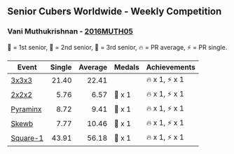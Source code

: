 ## Senior Cubers Worldwide - Weekly Competition
### Vani Muthukrishnan - [2016MUTH05](https://www.worldcubeassociation.org/persons/2016MUTH05)

🥇 = 1st senior, 🥈 = 2nd senior, 🥉 = 3rd senior, 🔥 = PR average, ⚡ = PR single.

| Event | Single | Average | Medals | Achievements|
| -- | --: | --: | :-- | :-- |
| [3x3x3](vani_muthukrishnan/333.md) | 21.40 | 22.41 |  | 🔥 x 1, ⚡ x 1 |
| [2x2x2](vani_muthukrishnan/222.md) | 5.76 | 6.57 | 🥉 x 1 | 🔥 x 1, ⚡ x 1 |
| [Pyraminx](vani_muthukrishnan/pyram.md) | 8.72 | 9.41 | 🥈 x 1 | 🔥 x 1, ⚡ x 1 |
| [Skewb](vani_muthukrishnan/skewb.md) | 7.77 | 10.46 | 🥈 x 1 | 🔥 x 1, ⚡ x 1 |
| [Square-1](vani_muthukrishnan/sq1.md) | 43.91 | 56.18 | 🥉 x 1 | 🔥 x 1, ⚡ x 1 |

<!-- Global site tag (gtag.js) - Google Analytics -->
<script async src="https://www.googletagmanager.com/gtag/js?id=UA-86348435-3"></script>
<script>window.dataLayer = window.dataLayer || []; function gtag() {dataLayer.push(arguments);} gtag('js', new Date()); gtag('config', 'UA-86348435-3');</script>
